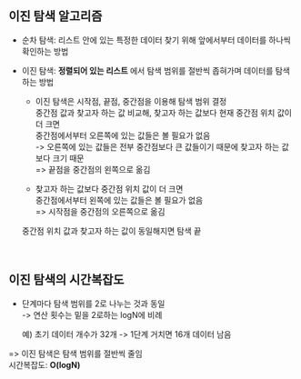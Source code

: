 ## 이진 탐색 알고리즘
- 순차 탐색: 리스트 안에 있는 특정한 데이터 찾기 위해 앞에서부터 데이터를 하나씩 확인하는 방법  
- 이진 탐색: **정렬되어 있는 리스트** 에서 탐색 범위를 절반씩 좁혀가며 데이터를 탐색하는 방법  
  - 이진 탐색은 시작점, 끝점, 중간점을 이용해 탐색 범위 결정  
  중간점 값과 찾고자 하는 값 비교해, 찾고자 하는 값보다 현재 중간점 위치 값이 더 크면  
  중간점에서부터 오른쪽에 있는 값들은 볼 필요가 없음  
  -> 오른쪽에 있는 값들은 전부 중간점보다 큰 값들이기 때문에 찾고자 하는 값보다 크기 때문  
  => 끝점을 중간점의 왼쪽으로 옮김  

  - 찾고자 하는 값보다 중간점 위치 값이 더 크면  
  중간점에서부터 왼쪽에 있는 값들은 볼 필요가 없음  
  => 시작점을 중간점의 오른쪽으로 옮김  

  중간점 위치 값과 찾고자 하는 값이 동일해지면 탐색 끝  
<br>

## 이진 탐색의 시간복잡도
- 단계마다 탐색 범위를 2로 나누는 것과 동일  
  -> 연산 횟수는 밑을 2로하는 logN에 비례  
  
  예) 초기 데이터 개수가 32개 -> 1단계 거치면 16개 데이터 남음  
  
=> 이진 탐색은 탐색 범위를 절반씩 줄임  
  시간복잡도: **O(logN)**
  
